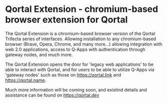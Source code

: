 # Qortal Extension - chromium-based browser extension for Qortal

The Qortal Extension is a chromium-based browser version of the Qortal Trifecta series of interfaces. Allowing installation to any chromium-based browser (Brave, Opera, Chrome, and many more...) allowing integration with web 2.0 applications, access to Q-Apps with authentication through gateway nodes, and much more. 

The Qortal Extension opens the door for 'legacy web applications' to be able to interact with Qortal, and for users to be able to utilize Q-Apps via 'gateway nodes' such as those on https://qortal.link and https://qortal.name. 

Much more information will be coming soon, and existind details and assistance can be found on https://qortal.dev 


